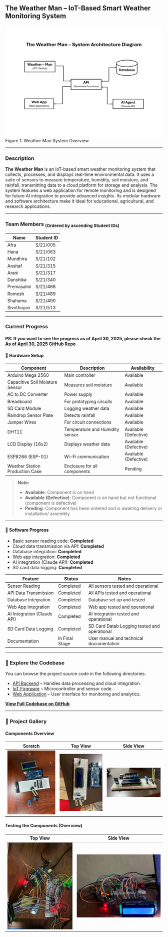 ## The Weather Man – IoT-Based Smart Weather Monitoring System
![Scratch](./assets/System-Architecture-Diagram.png)
Figure 1: Weather Man System Overview

---

### Description

**The Weather Man** is an IoT-based smart weather monitoring system that collects, processes, and displays real-time environmental data. It uses a suite of sensors to measure temperature, humidity, soil moisture, and rainfall, transmitting data to a cloud platform for storage and analysis. The system features a web application for remote monitoring and is designed for future AI integration to provide advanced insights. Its modular hardware and software architecture make it ideal for educational, agricultural, and research applications.

---

### Team Members <sub>(Ordered by ascending Student IDs)</sub>

| Name         | Student ID  |
|--------------|-------------|
| Afra         | S/21/005    |
| Hana         | S/21/063    |
| Mundhira     | S/21/102    |
| Anshaf       | S/21/315    |
| Arani        | S/21/317    |
| Danshika     | S/21/340    |
| Premasalini  | S/21/466    |
| Romesh       | S/21/489    |
| Shahama      | S/21/490    |
| Sivothayan   | S/21/513    |

---

### Current Progress
#### PS: If you want to see the progress as of April 30, 2025, please check the [As of April 30, 2025 GitHub Repo](https://github.com/Sivothajan/weather-man/tree/31057a6575f7ccb06b0e44e5aa5a5fb1c9c69691)

#### 🔧 Hardware Setup

| Component                        | Description                                 | Availability      |
|----------------------------------|---------------------------------------------|-------------------|
| Arduino Mega 2560                | Main controller                             | Available         |
| Capacitive Soil Moisture Sensor  | Measures soil moisture                      | Available         |
| AC to DC Converter               | Power supply                                | Available         |
| Breadboard                       | For prototyping circuits                    | Available         |
| SD Card Module                   | Logging weather data                        | Available         |
| Raindrop Sensor Plate            | Detects rainfall                            | Available         |
| Jumper Wires                     | For circuit connections                     | Available         |
| DHT11                            | Temperature and Humidity sensor             | Available (Defective)|
| LCD Display (16x2)               | Displays weather data                       | Available (Defective)|
| ESP8266 (ESP-01)                 | Wi-Fi communication                         | Available (Defective)|
| Weather Station Production Case  | Enclosure for all components                | Pending           |

> **Note:**  
> - **Available**: Component is on hand  
> - **Available (Defective)**: Component is on hand but not functional (component is defective)
> - **Pending**: Component has been ordered and is awaiting delivery or installation/ assembly

---

#### 🧠 Software Progress

- Basic sensor reading code: **Completed**
- Cloud data transmission via API: **Completed**
- Database integration: **Completed**
- Web app integration: **Completed**
- AI integration (Claude API): **Completed**
- SD card data logging: **Completed**

| Feature                     | Status         | Notes                                       |
|-----------------------------|----------------|---------------------------------------------|
| Sensor Reading              | Completed      | All sensors tested and operational          |
| API Data Transmission       | Completed      | All APIs tested and operational             |
| Database Integration        | Completed      | Database set up and tested                  |
| Web App Integration         | Completed      | Web app tested and operational              |
| AI Integration (Claude API) | Completed      | AI integration tested and operational       |
| SD Card Data Logging        | Completed      | SD Card Datab Logging tested and operational|
| Documentation               | In Final Stage | User manual and technical documentation     |

---

### 📂 Explore the Codebase

You can browse the project source code in the following directories:

- [API Backend](./codebase/cloud-api/) – Handles data processing and cloud integration.
- [IoT Firmware](./codebase/iot-firmware/) – Microcontroller and sensor code.
- [Web Application](./codebase/web-app/) – User interface for monitoring and analytics.

[**View Full Codebase on GitHub**](./codebase/)

---

### 📸 Project Gallery

#### Components Overview

| Scratch   | Top View   | Side View  |
|:---------:|:----------:|:----------:|
| ![Scratch](./assets/scratch.jpg) | ![Top View](./assets/top-view.jpg) | ![Side View](./assets/side-view.jpg) |

#### Testing the Components (Overview)

| Top View   | Side View  |
|:----------:|:----------:|
| ![Top View](./assets/testing-top-view.jpg) | ![Side View](./assets/testing-side-view.jpg) |

